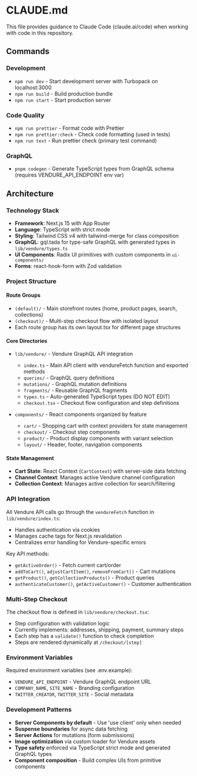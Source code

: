 # CLAUDE.md

This file provides guidance to Claude Code (claude.ai/code) when working with code in this repository.

## Commands

### Development
- `npm run dev` - Start development server with Turbopack on localhost:3000
- `npm run build` - Build production bundle
- `npm run start` - Start production server

### Code Quality
- `npm run prettier` - Format code with Prettier
- `npm run prettier:check` - Check code formatting (used in tests)
- `npm run test` - Run prettier check (primary test command)

### GraphQL
- `pnpm codegen` - Generate TypeScript types from GraphQL schema (requires VENDURE_API_ENDPOINT env var)

## Architecture

### Technology Stack
- **Framework**: Next.js 15 with App Router
- **Language**: TypeScript with strict mode
- **Styling**: Tailwind CSS v4 with tailwind-merge for class composition
- **GraphQL**: gql.tada for type-safe GraphQL with generated types in `lib/vendure/types.ts`
- **UI Components**: Radix UI primitives with custom components in `ui-components/`
- **Forms**: react-hook-form with Zod validation

### Project Structure

#### Route Groups
- `(default)/` - Main storefront routes (home, product pages, search, collections)
- `(checkout)/` - Multi-step checkout flow with isolated layout
- Each route group has its own layout.tsx for different page structures

#### Core Directories
- `lib/vendure/` - Vendure GraphQL API integration
  - `index.ts` - Main API client with vendureFetch function and exported methods
  - `queries/` - GraphQL query definitions
  - `mutations/` - GraphQL mutation definitions  
  - `fragments/` - Reusable GraphQL fragments
  - `types.ts` - Auto-generated TypeScript types (DO NOT EDIT)
  - `checkout.tsx` - Checkout flow configuration and step definitions

- `components/` - React components organized by feature
  - `cart/` - Shopping cart with context providers for state management
  - `checkout/` - Checkout step components
  - `product/` - Product display components with variant selection
  - `layout/` - Header, footer, navigation components

#### State Management
- **Cart State**: React Context (`CartContext`) with server-side data fetching
- **Channel Context**: Manages active Vendure channel configuration
- **Collection Context**: Manages active collection for search/filtering

### API Integration

All Vendure API calls go through the `vendureFetch` function in `lib/vendure/index.ts`:
- Handles authentication via cookies
- Manages cache tags for Next.js revalidation
- Centralizes error handling for Vendure-specific errors

Key API methods:
- `getActiveOrder()` - Fetch current cart/order
- `addToCart()`, `adjustCartItem()`, `removeFromCart()` - Cart mutations
- `getProduct()`, `getCollectionProducts()` - Product queries
- `authenticateCustomer()`, `getActiveCustomer()` - Customer authentication

### Multi-Step Checkout

The checkout flow is defined in `lib/vendure/checkout.tsx`:
- Step configuration with validation logic
- Currently implements: addresses, shipping, payment, summary steps
- Each step has a `validate()` function to check completion
- Steps are rendered dynamically at `/checkout/[step]`

### Environment Variables

Required environment variables (see .env.example):
- `VENDURE_API_ENDPOINT` - Vendure GraphQL endpoint URL
- `COMPANY_NAME`, `SITE_NAME` - Branding configuration
- `TWITTER_CREATOR`, `TWITTER_SITE` - Social metadata

### Development Patterns

- **Server Components by default** - Use 'use client' only when needed
- **Suspense boundaries** for async data fetching
- **Server Actions** for mutations (form submissions)
- **Image optimization** via custom loader for Vendure assets
- **Type safety** enforced via TypeScript strict mode and generated GraphQL types
- **Component composition** - Build complex UIs from primitive components